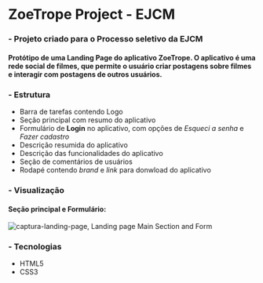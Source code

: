 # ZoeTrope Project - EJCM

### - Projeto criado para o Processo seletivo da EJCM

#### Protótipo de uma Landing Page do aplicativo ZoeTrope. O aplicativo é uma rede social de filmes, que permite o usuário criar postagens sobre filmes e interagir com postagens de outros usuários.

### - Estrutura
  - Barra de tarefas contendo Logo
  - Seção principal com resumo do aplicativo
  - Formulário de **Login** no aplicativo, com opções de _Esqueci a senha_ e _Fazer cadastro_
  - Descrição resumida do aplicativo
  - Descrição das funcionalidades do aplicativo
  - Seção de comentários de usuários
  - Rodapé contendo _brand_ e _link_ para donwload do aplicativo

### - Visualização

#### Seção principal e Formulário:

![captura-landing-page, Landing page Main Section and Form](https://user-images.githubusercontent.com/66922422/139690251-2a17c5bf-0d54-450d-8be6-ff37365f7727.png)

### - Tecnologias

  - HTML5
  - CSS3
